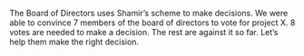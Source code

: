 The Board of Directors uses Shamir’s scheme to make decisions. We were able to convince 7 members of the board of directors to vote for project X. 8 votes are needed to make a decision. The rest are against it so far. Let’s help them make the right decision.
